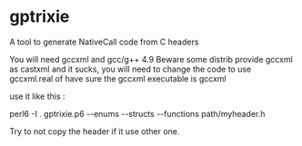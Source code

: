 # gptrixie
A tool to generate NativeCall code from C headers

You will need gccxml and gcc/g++ 4.9
Beware some distrib provide gccxml as castxml and it sucks, you will need to change the code to use gccxml.real
of have sure the gccxml executable is gccxml

use it like this :

perl6 -I . gptrixie.p6 --enums --structs --functions path/myheader.h

Try to not copy the header if it use other one.
